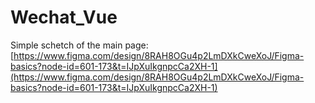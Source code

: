 # Wechat_Vue
Simple schetch of the main page: [https://www.figma.com/design/8RAH8OGu4p2LmDXkCweXoJ/Figma-basics?node-id=601-173&t=IJpXuIkgnpcCa2XH-1](https://www.figma.com/design/8RAH8OGu4p2LmDXkCweXoJ/Figma-basics?node-id=601-173&t=IJpXuIkgnpcCa2XH-1)
